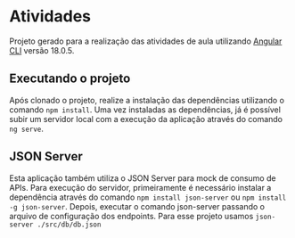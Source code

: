 # Atividades

Projeto gerado para a realização das atividades de aula utilizando [Angular CLI](https://github.com/angular/angular-cli) versão 18.0.5.

## Executando o projeto

Após clonado o projeto, realize a instalação das dependências utilizando o comando `npm install`.
Uma vez instaladas as dependências, já é possível subir um servidor local com a execução da aplicação através do comando `ng serve`.

## JSON Server

Esta aplicação também utiliza o JSON Server para mock de consumo de APIs.
Para execução do servidor, primeiramente é necessário instalar a dependência através do comando `npm install json-server` ou `npm install -g json-server`.
Depois, executar o comando json-server passando o arquivo de configuração dos endpoints. Para esse projeto usamos `json-server ./src/db/db.json`
